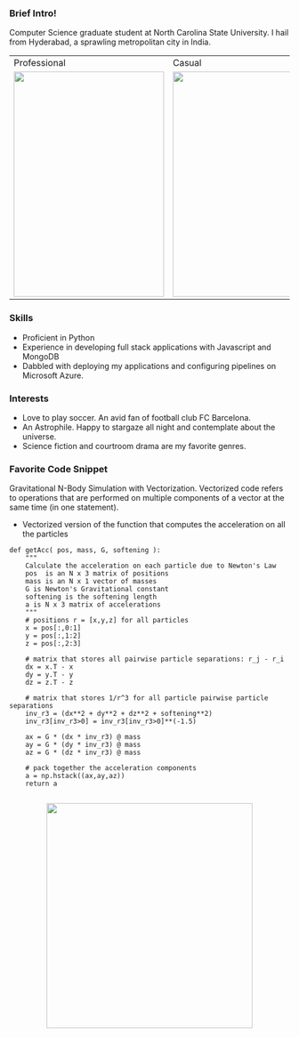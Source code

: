 ### Brief Intro!

Computer Science graduate student at North Carolina State University. I hail from Hyderabad, a sprawling metropolitan city in India.


<table>
  <tr>
    <td>Professional</td>
     <td>Casual</td>
     <td>Holiday Mention</td>
  </tr>
  <tr>
    <td><img src="https://drive.google.com/uc?export=view&id=1HwUpK411M2Cay9ZvXUBjRTYrOfmNI-Ht" width=270 height=405></td>
    <td><img src="https://drive.google.com/uc?export=view&id=17b-MktAftWTMuZdjLRnAVO-Q5hU5VjNG" width=270 height=405></td>
    <td><img src="https://drive.google.com/uc?export=view&id=1bQfNxBupfjmNY3jDrt9sO_kqdzfseBYo" width=270 height=405></td>
  </tr>
 </table>


### Skills

* Proficient in Python
* Experience in developing full stack applications with Javascript and MongoDB
* Dabbled with deploying my applications and configuring pipelines on Microsoft Azure.

### Interests
* Love to play soccer. An avid fan of football club FC Barcelona.
* An Astrophile. Happy to stargaze all night and contemplate about the universe.
* Science fiction and courtroom drama are my favorite genres.

### Favorite Code Snippet

Gravitational N-Body Simulation with Vectorization.
Vectorized code refers to operations that are performed on multiple components of a vector at the
same time (in one statement).

* Vectorized version of the function that computes the acceleration on all the particles

```
def getAcc( pos, mass, G, softening ):
	"""
    Calculate the acceleration on each particle due to Newton's Law 
	pos  is an N x 3 matrix of positions
	mass is an N x 1 vector of masses
	G is Newton's Gravitational constant
	softening is the softening length
	a is N x 3 matrix of accelerations
	"""
	# positions r = [x,y,z] for all particles
	x = pos[:,0:1]
	y = pos[:,1:2]
	z = pos[:,2:3]

	# matrix that stores all pairwise particle separations: r_j - r_i
	dx = x.T - x
	dy = y.T - y
	dz = z.T - z

	# matrix that stores 1/r^3 for all particle pairwise particle separations 
	inv_r3 = (dx**2 + dy**2 + dz**2 + softening**2)
	inv_r3[inv_r3>0] = inv_r3[inv_r3>0]**(-1.5)

	ax = G * (dx * inv_r3) @ mass
	ay = G * (dy * inv_r3) @ mass
	az = G * (dz * inv_r3) @ mass
	
	# pack together the acceleration components
	a = np.hstack((ax,ay,az))
	return a
  
 ```
<p align="center">
  <img src="https://miro.medium.com/max/1024/1*JuuCy0bJya1__ggeG9MWTw.gif"  width=370 height=405>
</p>




